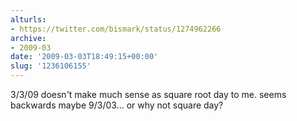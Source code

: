 ```yaml
---
alturls:
- https://twitter.com/bismark/status/1274962266
archive:
- 2009-03
date: '2009-03-03T18:49:15+00:00'
slug: '1236106155'
---
```


3/3/09 doesn't make much sense as square root day to me. seems backwards  maybe 9/3/03... or why not square day?


